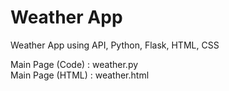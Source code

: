 # Weather App
Weather App using API, Python, Flask, HTML, CSS

Main Page (Code) : weather.py                                                                                                                                                 
Main Page (HTML) : weather.html
